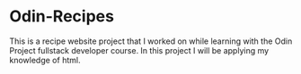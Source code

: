 # Odin-Recipes

This is a recipe website project that I worked on while learning with the Odin Project fullstack developer course. In this project I will be applying my knowledge of html.
